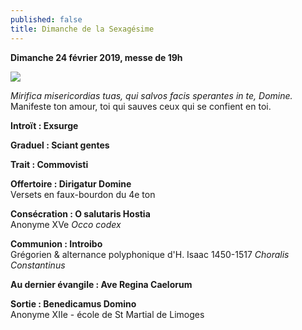 ```yaml
---
published: false
title: Dimanche de la Sexagésime
---
```

**Dimanche 24 février 2019, messe de 19h**  

![]({{site.baseurl}}/)

*Mirifica misericordias tuas, qui salvos facis sperantes in te, Domine.*  
Manifeste ton amour, toi qui sauves ceux qui se confient en toi.

**Introït : Exsurge**

**Graduel : Sciant gentes**

**Trait : Commovisti**

**Offertoire : Dirigatur Domine**  
Versets en faux-bourdon du 4e ton

**Consécration : O salutaris Hostia**  
Anonyme XVe *Occo codex*

**Communion : Introibo**  
Grégorien & alternance polyphonique d'H. Isaac 1450-1517 *Choralis Constantinus*

**Au dernier évangile : Ave Regina Caelorum**

**Sortie : Benedicamus Domino**  
Anonyme XIIe - école de St Martial de Limoges

